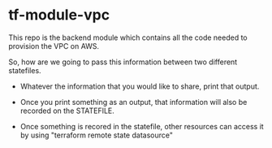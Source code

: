 # tf-module-vpc

This repo is the backend module which contains all the code needed to provision the VPC on AWS.

So, how are we going to pass this information between two different statefiles.

* Whatever the information that you would like to share, print that output.

* Once you print something as an output, that information will also be recorded on the STATEFILE.

* Once something is recored in the statefile, other resources can access it by using "terraform remote state datasource"
